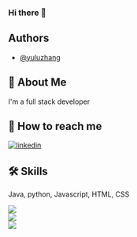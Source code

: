 ### Hi there 👋

## Authors

- [@yuluzhang](https://github.com/yuluzhang)

  
## 🚀 About Me
I'm a full stack developer

  
## 🔗 How to reach me
[![linkedin](https://img.shields.io/badge/linkedin-0A66C2?style=for-the-badge&logo=linkedin&logoColor=white)](https://www.linkedin.com/in/yuluzhang/)

## 🛠 Skills
Java, python, Javascript, HTML, CSS

<a href="https://github.com/yuluzhang">
  <img align="center" src="https://github-readme-streak-stats.herokuapp.com/?user=yuluzhang&theme=material-palenight" />
</a><br>
<a href="https://github.com/yuluzhang">
  <img align="center" src="https://github-readme-stats.vercel.app/api?username=yuluzhang&show_icons=true&theme=material-palenight" />
</a><br>
<a href="https://github.com/yuluzhang">
  <img align="center" src="https://github-readme-stats.vercel.app/api/top-langs/?username=yuluzhang&layout=compact&theme=material-palenight" />
</a><br>
